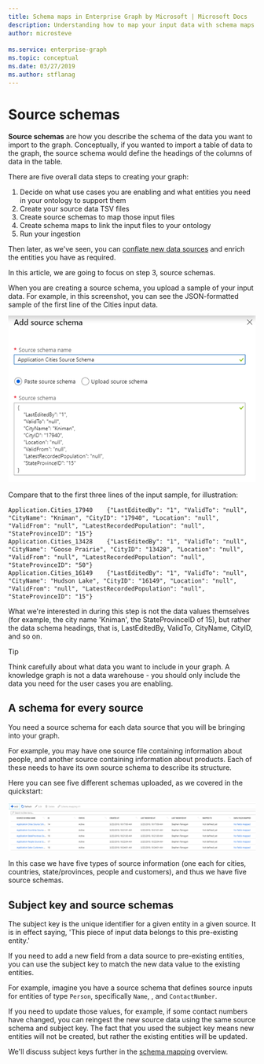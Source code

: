 ```yaml
---
title: Schema maps in Enterprise Graph by Microsoft | Microsoft Docs
description: Understanding how to map your input data with schema maps in Enterprise Graph by Microsoft
author: microsteve

ms.service: enterprise-graph
ms.topic: conceptual
ms.date: 03/27/2019
ms.author: stflanag
---
```


# Source schemas

**Source schemas** are how you describe the schema of the data you want to import to the graph. Conceptually, if you wanted to import a table of data to the graph, the source schema would define the headings of the columns of data in the table.

There are five overall data steps to creating your graph:

1. Decide on what use cases you are enabling and what entities you need in your ontology to support them
1. Create your source data TSV files
1. Create source schemas to map those input files
1. Create schema maps to link the input files to your ontology
1. Run your ingestion

Then later, as we've seen, you can [conflate new data sources](conflation-model-tutorial.md) and enrich the entities you have as required.

In this article, we are going to focus on step 3, source schemas.

When you are creating a source schema, you upload a sample of your input data. For example, in this screenshot, you can see the JSON-formatted sample of the first line of the Cities input data.

![Add source schema](media/schema-maps-concepts/add-source-schema.png)

Compare that to the first three lines of the input sample, for illustration:

```
Application.Cities_17940	{"LastEditedBy": "1", "ValidTo": "null", "CityName": "Kniman", "CityID": "17940", "Location": "null", "ValidFrom": "null", "LatestRecordedPopulation": "null", "StateProvinceID": "15"}
Application.Cities_13428	{"LastEditedBy": "1", "ValidTo": "null", "CityName": "Goose Prairie", "CityID": "13428", "Location": "null", "ValidFrom": "null", "LatestRecordedPopulation": "null", "StateProvinceID": "50"}
Application.Cities_16149	{"LastEditedBy": "1", "ValidTo": "null", "CityName": "Hudson Lake", "CityID": "16149", "Location": "null", "ValidFrom": "null", "LatestRecordedPopulation": "null", "StateProvinceID": "15"}
```

What we're interested in during this step is not the data values themselves (for example, the city name 'Kniman', the StateProvinceID of 15), but rather the data schema headings, that is, LastEditedBy, ValidTo, CityName, CityID, and so on.

> [!TIP]
> Think carefully about what data you want to include in your graph. A knowledge graph is not a data warehouse - you should only include the data you need for the user cases you are enabling.

## A schema for every source

You need a source schema for each data source that you will be bringing into your graph.

For example, you may have one source file containing information about people, and another source containing information about products. Each of these needs to have its own source schema to describe its structure.

Here you can see five different schemas uploaded, as we covered in the quickstart:

![All schema uploaded](media/schema-maps-concepts/all-schema-uploaded.png)

In this case we have five types of source information (one each for cities, countries, state/provinces, people and customers), and thus we have five source schemas.

## Subject key and source schemas

The subject key is the unique identifier for a given entity in a given source. It is in effect saying, 'This piece of input data belongs to this pre-existing entity.'

If you need to add a new field from a data source to pre-existing entities, you can use the subject key to match the new data value to the existing entities.

For example, imagine you have a source schema that defines source inputs for entities of type ```Person```, specifically ```Name```,  , and ```ContactNumber```.

If you need to update those values, for example, if some contact numbers have changed, you can reingest the new source data using the same source schema and subject key. The fact that you used the subject key means new entities will not be created, but rather the existing entities will be updated.

We'll discuss subject keys further in the [schema mapping](schema-map-concepts.md) overview.